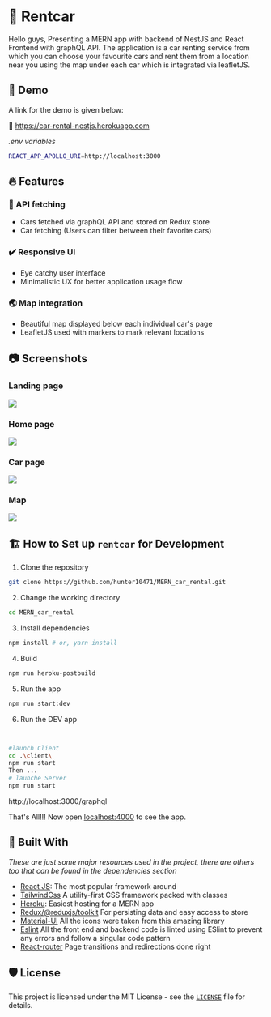 #  :blue_car: Rentcar

Hello guys, Presenting a MERN app with backend of NestJS and React Frontend with graphQL API. The application is a car renting service from which you can choose your favourite cars and rent them from a location near you using the map under each car which is integrated via leafletJS. 

## :ticket: Demo

A link for the demo is given below:

:link: https://car-rental-nestjs.herokuapp.com


_.env variables_

```bash
REACT_APP_APOLLO_URI=http://localhost:3000
```

## 🔥 Features


### :stars: API fetching
- Cars fetched via graphQL API and stored on Redux store
- Car fetching (Users can filter between their favorite cars)

### :heavy_check_mark: Responsive UI
- Eye catchy user interface
- Minimalistic UX for better application usage flow


### :earth_asia: Map integration
- Beautiful map displayed below each individual car's page
- LeafletJS used with markers to mark relevant locations

## :camera: Screenshots

### Landing page
![](https://github.com/hunter10471/MERN_car_rental/blob/master/screenshots/ss1.png)

### Home page
![](https://github.com/hunter10471/MERN_car_rental/blob/master/screenshots/ss2.png)

### Car page
![](https://github.com/hunter10471/MERN_car_rental/blob/master/screenshots/ss3.png)

### Map
![](https://github.com/hunter10471/MERN_car_rental/blob/master/screenshots/ss4.png)



## 🏗️ How to Set up `rentcar` for Development

1. Clone the repository

```bash
git clone https://github.com/hunter10471/MERN_car_rental.git
```

2. Change the working directory

```bash
cd MERN_car_rental
```

3. Install dependencies

```bash
npm install # or, yarn install
```

4. Build 
```bash
npm run heroku-postbuild
```

5. Run the app

```bash
npm run start:dev
```

6. Run the DEV app

```bash


#launch Client
cd .\client\ 
npm run start
Then ...
# launche Server
npm run start
```


http://localhost:3000/graphql


That's All!!! Now open [localhost:4000](http://localhost:4000/) to see the app.


## 🍔 Built With
_These are just some major resources used in the project, there are others too that can be found in the dependencies section_
- [React JS](https://nextjs.org/): The most popular framework around
- [TailwindCss](https://tailwindcss.com/) A utility-first CSS framework packed with classes
- [Heroku](http://heroku.com/): Easiest hosting for a MERN app
- [Redux/@reduxjs/toolkit](https://redux-toolkit.js.org/) For persisting data and easy access to store
- [Material-UI](https://mui.com/) All the icons were taken from this amazing library
- [Eslint](https://eslint.org/) All the front end and backend code is linted using ESlint to prevent any errors and follow a singular code pattern
- [React-router](https://reactrouter.com/) Page transitions and redirections done right



## 🛡️ License
This project is licensed under the MIT License - see the [`LICENSE`](LICENSE) file for details.



